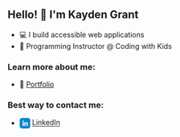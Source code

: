 ## Hello! 👋 I'm Kayden Grant

- :computer: I build accessible web applications
- :apple: Programming Instructor @ Coding with Kids

### Learn more about me:
- :briefcase: [Portfolio](https://kaydengrant.com/)

### Best way to contact me:
- <img src="https://github.com/kaydengrant/kaydengrant/blob/main/Images/linkedin.png" width="21" height="21" align="center"> [LinkedIn](https://www.linkedin.com/in/kaydengrant/)
